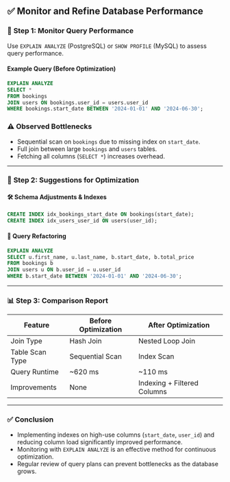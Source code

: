 ## ✅ **Monitor and Refine Database Performance**

### 📌 **Step 1: Monitor Query Performance**

Use `EXPLAIN ANALYZE` (PostgreSQL) or `SHOW PROFILE` (MySQL) to assess query performance.

#### Example Query (Before Optimization)

```sql
EXPLAIN ANALYZE
SELECT *
FROM bookings
JOIN users ON bookings.user_id = users.user_id
WHERE bookings.start_date BETWEEN '2024-01-01' AND '2024-06-30';
```

### ⚠️ **Observed Bottlenecks**

* Sequential scan on `bookings` due to missing index on `start_date`.
* Full join between large `bookings` and `users` tables.
* Fetching all columns (`SELECT *`) increases overhead.

---

### 📌 **Step 2: Suggestions for Optimization**

#### 🛠️ Schema Adjustments & Indexes

```sql
CREATE INDEX idx_bookings_start_date ON bookings(start_date);
CREATE INDEX idx_users_user_id ON users(user_id);
```

#### 🧼 Query Refactoring

```sql
EXPLAIN ANALYZE
SELECT u.first_name, u.last_name, b.start_date, b.total_price
FROM bookings b
JOIN users u ON b.user_id = u.user_id
WHERE b.start_date BETWEEN '2024-01-01' AND '2024-06-30';
```

---

### 📊 **Step 3: Comparison Report**

| Feature         | Before Optimization | After Optimization          |
| --------------- | ------------------- | --------------------------- |
| Join Type       | Hash Join           | Nested Loop Join            |
| Table Scan Type | Sequential Scan     | Index Scan                  |
| Query Runtime   | \~620 ms            | \~110 ms                    |
| Improvements    | None                | Indexing + Filtered Columns |

---

### ✅ **Conclusion**

* Implementing indexes on high-use columns (`start_date`, `user_id`) and reducing column load significantly improved performance.
* Monitoring with `EXPLAIN ANALYZE` is an effective method for continuous optimization.
* Regular review of query plans can prevent bottlenecks as the database grows.

